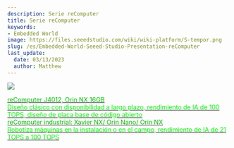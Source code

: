```yaml
---
description: Serie reComputer
title: Serie reComputer
keywords:
- Embedded World
image: https://files.seeedstudio.com/wiki/wiki-platform/S-tempor.png
slug: /es/Embedded-World-Seeed-Studio-Presentation-reComputer
last_update:
  date: 03/13/2023
  author: Matthew
---
```


![](https://www.seeedstudio.com/blog/wp-content/uploads/2023/03/edge@2x.png)

<div class="embedded_world_container">
    <a class="embedded_world_item" style={{textAlign: 'center'}} href="/reComputer_J4012_Flash_Jetpack">
            <div class="embedded_world_title" style={{textAlign: 'center'}}><font color={'8DC215'} size={"6"}>reComputer J4012, Orin NX 16GB</font></div>
            <div class="embedded_world_title" style={{textAlign: 'center'}}><font color={'FFFFFF'} size={"3"}>Diseño clásico con disponibilidad a largo plazo, rendimiento de IA de 100 TOPS, diseño de placa base de código abierto </font></div>
    </a>
</div>

<div class="embedded_world_container">
    <a class="embedded_world_item" style={{textAlign: 'center'}} href="https://www.seeedstudio.com/make_sense_from_the_true_wild.html">
            <div class="embedded_world_title" style={{textAlign: 'center'}}><font color={'8DC215'} size={"6"}>reComputer industrial: Xavier NX/ Orin Nano/ Orin NX</font></div>
            <div class="embedded_world_title" style={{textAlign: 'center'}}><font color={'FFFFFF'} size={"3"}>Robotiza máquinas en la instalación o en el campo, rendimiento de IA de 21 TOPS a 100 TOPS </font></div>
    </a>
</div>
